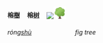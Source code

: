 ### `榕`[`樹`]()　`榕`[`树`]()　<sub><img height="28" src="https://lessesity.com/language/img/fruits/fig.svg"/><img height="28" src="https://raw.githubusercontent.com/googlefonts/noto-emoji/main/svg/emoji_u1f333.svg"/></sub>
*róng[shù]()*　　　　　　　*fig tree*




